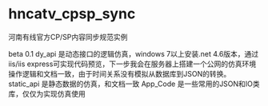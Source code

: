 # hncatv_cpsp_sync
河南有线官方CP/SP内容同步规范实例

beta 0.1
dy_api				是动态接口的逻辑仿真，windows 7以上安装.net 4.6版本，通过iis/iis express可实现代码预览，下一步我会在服务器上搭建一个公网的仿真环境
					操作逻辑和文档一致，由于时间关系没有模拟从数据库到JSON的转换。
static_api			是静态数据的仿真，和文档一致
App_Code			是一些常用的JSON和IO类库，仅仅为实现仿真使用
